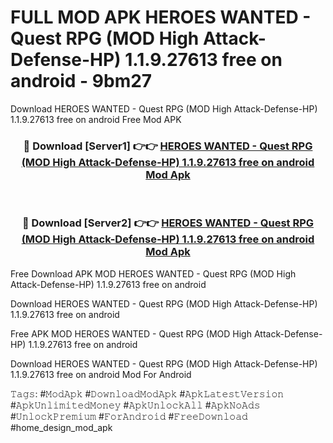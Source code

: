 # FULL MOD APK HEROES WANTED  - Quest RPG (MOD High Attack-Defense-HP) 1.1.9.27613 free on android - 9bm27
Download HEROES WANTED  - Quest RPG (MOD High Attack-Defense-HP) 1.1.9.27613 free on android Free Mod APK

<div align="center">
<h3>🔴 Download [Server1] 👉👉 <a href="https://apk-comot.site?title=HEROES_WANTED__-_Quest_RPG_(MOD_High_Attack-Defense-HP)_1.1.9.27613_free_on_android">HEROES WANTED  - Quest RPG (MOD High Attack-Defense-HP) 1.1.9.27613 free on android Mod Apk</a></h3><br>

<h3>🔴 Download [Server2] 👉👉 <a href="https://apk-comot.site?title=HEROES_WANTED__-_Quest_RPG_(MOD_High_Attack-Defense-HP)_1.1.9.27613_free_on_android">HEROES WANTED  - Quest RPG (MOD High Attack-Defense-HP) 1.1.9.27613 free on android Mod Apk</a></h3>
</div>


Free Download APK MOD HEROES WANTED  - Quest RPG (MOD High Attack-Defense-HP) 1.1.9.27613 free on android

Download HEROES WANTED  - Quest RPG (MOD High Attack-Defense-HP) 1.1.9.27613 free on android 

Free APK MOD HEROES WANTED  - Quest RPG (MOD High Attack-Defense-HP) 1.1.9.27613 free on android 

Download HEROES WANTED  - Quest RPG (MOD High Attack-Defense-HP) 1.1.9.27613 free on android Mod For Android

𝚃𝚊𝚐𝚜: #𝙼𝚘𝚍𝙰𝚙𝚔 #𝙳𝚘𝚠𝚗𝚕𝚘𝚊𝚍𝙼𝚘𝚍𝙰𝚙𝚔 #𝙰𝚙𝚔𝙻𝚊𝚝𝚎𝚜𝚝𝚅𝚎𝚛𝚜𝚒𝚘𝚗 #𝙰𝚙𝚔𝚄𝚗𝚕𝚒𝚖𝚒𝚝𝚎𝚍𝙼𝚘𝚗𝚎𝚢 #𝙰𝚙𝚔𝚄𝚗𝚕𝚘𝚌𝚔𝙰𝚕𝚕 #𝙰𝚙𝚔𝙽𝚘𝙰𝚍𝚜 #𝚄𝚗𝚕𝚘𝚌𝚔𝙿𝚛𝚎𝚖𝚒𝚞𝚖 #𝙵𝚘𝚛𝙰𝚗𝚍𝚛𝚘𝚒𝚍 #𝙵𝚛𝚎𝚎𝙳𝚘𝚠𝚗𝚕𝚘𝚊𝚍 #home_design_mod_apk